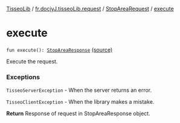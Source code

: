 [TisseoLib](../../index.md) / [fr.docjyJ.tisseoLib.request](../index.md) / [StopAreaRequest](index.md) / [execute](./execute.md)

# execute

`fun execute(): `[`StopAreaResponse`](../../fr.docjy-j.tisseo-lib.model.stop-area/-stop-area-response/index.md) [(source)](https://github.com/docjyJ/TisseoLib/tree/master/src/main/kotlin/fr/docjyJ/tisseoLib/request/StopAreaRequest.kt#L60)

Execute the request.

### Exceptions

`TisseoServerException` - When the server returns an error.

`TisseoClientException` - When the library makes a mistake.

**Return**
Response of request in StopAreaResponse object.

